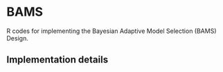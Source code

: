 # BAMS
R codes for implementing the Bayesian Adaptive Model Selection (BAMS) Design.
## Implementation details
